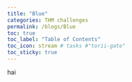 ```yaml
---
title: "Blue"
categories: THM challenges
permalink: /blogs/Blue
toc: true
toc_label: "Table of Contents"
toc_icon: stream # tasks #"torii-gate"
toc_sticky: true
---
```

hai
